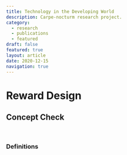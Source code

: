 ```yaml
---
title: Technology in the Developing World
description: Carpe-nocturm research project.
category:
  - research
  - publications
  - featured
draft: false
featured: true
layout: article
date: 2020-12-15
navigation: true
---
```


# Reward Design

## Concept Check
 
 &nbsp;
 
### Definitions
